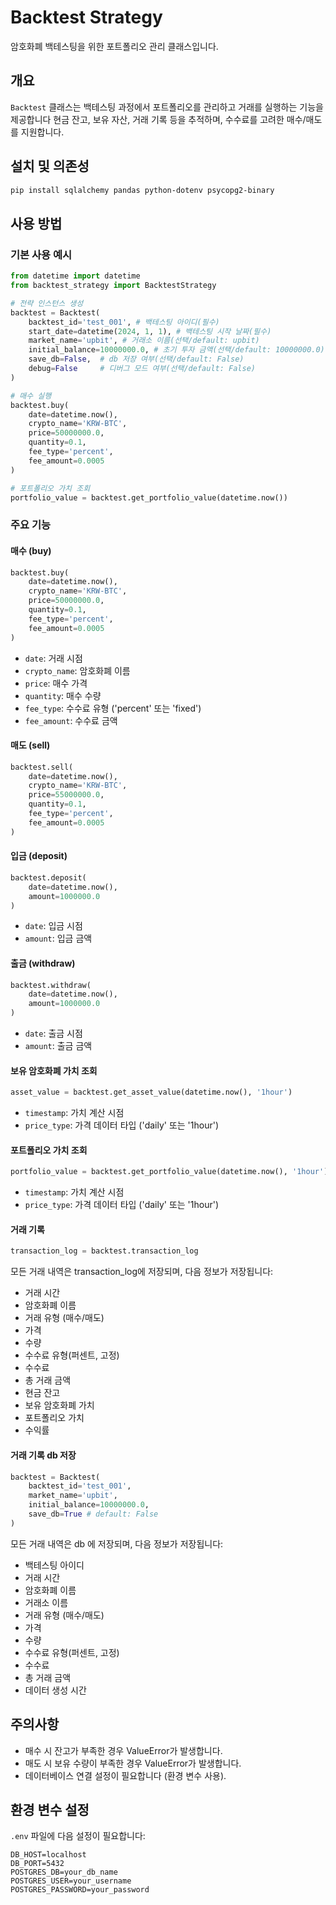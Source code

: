 # Backtest Strategy

암호화폐 백테스팅을 위한 포트폴리오 관리 클래스입니다.

## 개요

`Backtest` 클래스는 백테스팅 과정에서 포트폴리오를 관리하고 거래를 실행하는 기능을 제공합니다
현금 잔고, 보유 자산, 거래 기록 등을 추적하며, 수수료를 고려한 매수/매도를 지원합니다.

## 설치 및 의존성

```bash
pip install sqlalchemy pandas python-dotenv psycopg2-binary
```

## 사용 방법

### 기본 사용 예시

```python
from datetime import datetime
from backtest_strategy import BacktestStrategy

# 전략 인스턴스 생성
backtest = Backtest(
    backtest_id='test_001', # 백테스팅 아이디(필수)
    start_date=datetime(2024, 1, 1), # 백테스팅 시작 날짜(필수)
    market_name='upbit', # 거래소 이름(선택/default: upbit)
    initial_balance=10000000.0, # 초기 투자 금액(선택/default: 10000000.0)
    save_db=False,  # db 저장 여부(선택/default: False)
    debug=False     # 디버그 모드 여부(선택/default: False)
)

# 매수 실행
backtest.buy(
    date=datetime.now(),
    crypto_name='KRW-BTC',
    price=50000000.0,
    quantity=0.1,
    fee_type='percent',
    fee_amount=0.0005
)

# 포트폴리오 가치 조회
portfolio_value = backtest.get_portfolio_value(datetime.now())
```

### 주요 기능

#### 매수 (buy)
```python
backtest.buy(
    date=datetime.now(),
    crypto_name='KRW-BTC',
    price=50000000.0,
    quantity=0.1,
    fee_type='percent',
    fee_amount=0.0005
)
```
- `date`: 거래 시점
- `crypto_name`: 암호화폐 이름
- `price`: 매수 가격
- `quantity`: 매수 수량
- `fee_type`: 수수료 유형 ('percent' 또는 'fixed')
- `fee_amount`: 수수료 금액

#### 매도 (sell)
```python
backtest.sell(
    date=datetime.now(),
    crypto_name='KRW-BTC',
    price=55000000.0,
    quantity=0.1,
    fee_type='percent',
    fee_amount=0.0005
)
```

#### 입금 (deposit)
```python
backtest.deposit(
    date=datetime.now(),
    amount=1000000.0
)
```
- `date`: 입금 시점
- `amount`: 입금 금액

#### 출금 (withdraw)
```python
backtest.withdraw(
    date=datetime.now(),
    amount=1000000.0
)
```
- `date`: 출금 시점
- `amount`: 출금 금액

#### 보유 암호화폐 가치 조회
```python
asset_value = backtest.get_asset_value(datetime.now(), '1hour')
```
- `timestamp`: 가치 계산 시점
- `price_type`: 가격 데이터 타입 ('daily' 또는 '1hour')

#### 포트폴리오 가치 조회
```python
portfolio_value = backtest.get_portfolio_value(datetime.now(), '1hour')
```
- `timestamp`: 가치 계산 시점
- `price_type`: 가격 데이터 타입 ('daily' 또는 '1hour')

#### 거래 기록

```python
transaction_log = backtest.transaction_log
```

모든 거래 내역은 transaction_log에 저장되며, 다음 정보가 저장됩니다:
- 거래 시간
- 암호화폐 이름
- 거래 유형 (매수/매도)
- 가격
- 수량
- 수수료 유형(퍼센트, 고정)
- 수수료
- 총 거래 금액
- 현금 잔고
- 보유 암호화폐 가치
- 포트폴리오 가치
- 수익률

#### 거래 기록 db 저장
```python
backtest = Backtest(
    backtest_id='test_001',
    market_name='upbit',
    initial_balance=10000000.0,
    save_db=True # default: False
)
```
모든 거래 내역은 db 에 저장되며, 다음 정보가 저장됩니다:
- 백테스팅 아이디
- 거래 시간
- 암호화폐 이름
- 거래소 이름
- 거래 유형 (매수/매도)
- 가격
- 수량
- 수수료 유형(퍼센트, 고정)
- 수수료
- 총 거래 금액
- 데이터 생성 시간

## 주의사항

- 매수 시 잔고가 부족한 경우 ValueError가 발생합니다.
- 매도 시 보유 수량이 부족한 경우 ValueError가 발생합니다.
- 데이터베이스 연결 설정이 필요합니다 (환경 변수 사용).

## 환경 변수 설정

`.env` 파일에 다음 설정이 필요합니다:
```
DB_HOST=localhost
DB_PORT=5432
POSTGRES_DB=your_db_name
POSTGRES_USER=your_username
POSTGRES_PASSWORD=your_password
```
